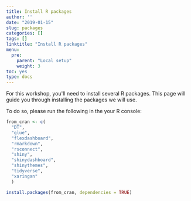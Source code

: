 ```yaml
---
title: Install R packages
author: ''
date: "2019-01-15"
slug: packages
categories: []
tags: []
linktitle: "Install R packages"
menu:
  pre:
    parent: "Local setup"
    weight: 3
toc: yes
type: docs
---
```




For this workshop, you'll need to install several R packages. This page will guide you through installing the packages we will use. 

To do so, please run the following in the your R console:


```r
from_cran <- c(
  "DT", 
  "glue", 
  "flexdashboard", 
  "rmarkdown",
  "rsconnect",
  "shiny", 
  "shinydashboard", 
  "shinythemes", 
  "tidyverse",
  "xaringan"
  )
```


```r
install.packages(from_cran, dependencies = TRUE)
```
